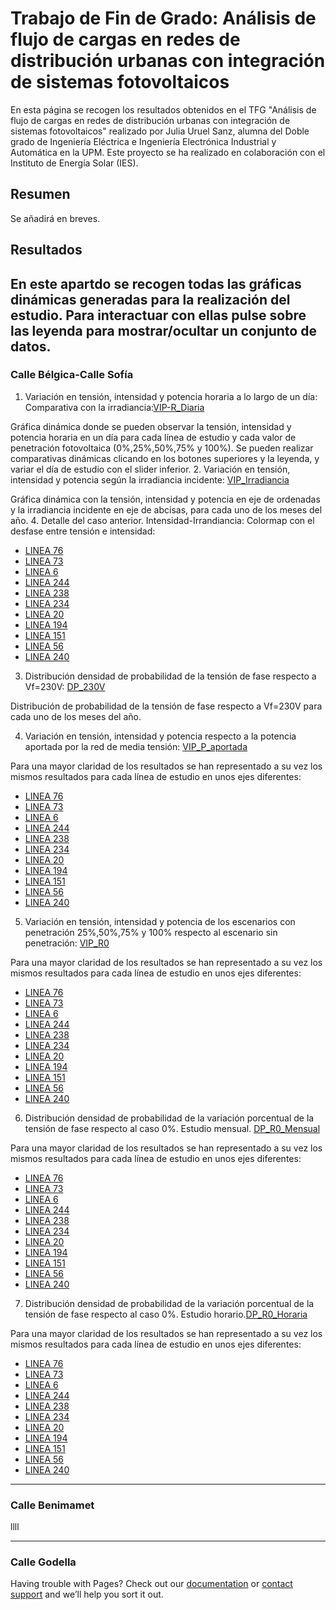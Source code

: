 # Trabajo de Fin de Grado: Análisis de flujo de cargas en redes de distribución urbanas con integración de sistemas fotovoltaicos
En esta página se recogen los resultados obtenidos en el TFG "Análisis de flujo de cargas en redes de distribución urbanas con integración de sistemas fotovoltaicos" realizado por Julia Uruel Sanz, alumna del Doble grado de Ingeniería Eléctrica e Ingeniería Electrónica Industrial y Automática en la UPM. Este proyecto se ha realizado en colaboración con el Instituto de Energía Solar (IES).

## Resumen
Se añadirá en breves. 

## Resultados
En este apartdo se recogen todas las gráficas dinámicas generadas para la realización del estudio. Para interactuar con ellas pulse sobre las leyenda para mostrar/ocultar un conjunto de datos.
---
### Calle Bélgica-Calle Sofía
1. Variación en tensión, intensidad y potencia horaria a lo largo de un día: Comparativa con la irradiancia:[VIP-R_Diaria](https://juliauru.github.io/Datos_Belgica/Curva_diaria_1.html)

Gráfica dinámica donde se pueden observar la tensión, intensidad y potencia horaria en un día para cada línea de estudio y cada valor de penetración fotovoltaica (0%,25%,50%,75% y 100%). Se pueden realizar comparativas dinámicas clicando en los botones superiores y la leyenda, y variar el día de estudio con el slider inferior. 
2. Variación en tensión, intensidad y potencia según la irradiancia incidente: [VIP_Irradiancia](https://juliauru.github.io/Datos_Belgica/VIP_anual_TY_2.html)

Gráfica dinámica con la tensión, intensidad y potencia en eje de ordenadas y la irradiancia incidente en eje de abcisas, para cada uno de los meses del año.
4. Detalle del caso anterior. Intensidad-Irrandiancia: Colormap con el desfase entre tensión e intensidad:
* [LINEA 76](https://juliauru.github.io/Datos_Belgica/Iangle_9/Ia_line76.html)
* [LINEA 73](https://juliauru.github.io/Datos_Belgica/Iangle_9/Ia_line73.html)
* [LINEA 6](https://juliauru.github.io/Datos_Belgica/Iangle_9/Ia_line6.html)
* [LINEA 244](https://juliauru.github.io/Datos_Belgica/Iangle_9/Ia_line244.html)
* [LINEA 238](https://juliauru.github.io/Datos_Belgica/Iangle_9/Ia_line238.html)
* [LINEA 234](https://juliauru.github.io/Datos_Belgica/Iangle_9/Ia_line234.html)
* [LINEA 20](https://juliauru.github.io/Datos_Belgica/Iangle_9/Ia_line20.html)
* [LINEA 194](https://juliauru.github.io/Datos_Belgica/Iangle_9/Ia_line194.html)
* [LINEA 151](https://juliauru.github.io/Datos_Belgica/Iangle_9/Ia_line151.html)
* [LINEA 56](https://juliauru.github.io/Datos_Belgica/Iangle_9/Ia_line56.html)
* [LINEA 240](https://juliauru.github.io/Datos_Belgica/Iangle_9/Ia_line240.html)

3. Distribución densidad de probabilidad de la tensión de fase respecto a Vf=230V: [DP_230V](https://juliauru.github.io/Datos_Belgica/Densidad_Probabilidad_3.html)

Distribución de probabilidad de la tensión de fase respecto a Vf=230V para cada uno de los meses del año. 
 
4. Variación en tensión, intensidad y potencia respecto a la potencia aportada por la red de media tensión: [VIP_P_aportada](https://juliauru.github.io/Datos_Belgica/VIP_anual_CG_4.html)

Para una mayor claridad de los resultados se han representado a su vez los mismos resultados para cada línea de estudio en unos ejes diferentes:
* [LINEA 76](https://juliauru.github.io/Datos_Belgica/R_Autoconsumo_4/CG_line76.html)
* [LINEA 73](https://juliauru.github.io/Datos_Belgica/R_Autoconsumo_4/CG_line73.html)
* [LINEA 6](https://juliauru.github.io/Datos_Belgica/R_Autoconsumo_4/CG_line6.html)
* [LINEA 244](https://juliauru.github.io/Datos_Belgica/R_Autoconsumo_4/CG_line244.html)
* [LINEA 238](https://juliauru.github.io/Datos_Belgica/R_Autoconsumo_4/CG_line238.html)
* [LINEA 234](https://juliauru.github.io/Datos_Belgica/R_Autoconsumo_4/CG_line234.html)
* [LINEA 20](https://juliauru.github.io/Datos_Belgica/R_Autoconsumo_4/CG_line20.html)
* [LINEA 194](https://juliauru.github.io/Datos_Belgica/R_Autoconsumo_4/CG_line194.html)
* [LINEA 151](https://juliauru.github.io/Datos_Belgica/R_Autoconsumo_4/CG_line151.html)
* [LINEA 56](https://juliauru.github.io/Datos_Belgica/R_Autoconsumo_4/CG_line56.html)
* [LINEA 240](https://juliauru.github.io/Datos_Belgica/R_Autoconsumo_4/CG_line240.html)
5. Variación en tensión, intensidad y potencia de los escenarios con penetración 25%,50%,75% y 100% respecto al escenario sin penetración: [ VIP_R0](https://juliauru.github.io/Datos_Belgica/VIP_anual_R_0_5.html)

Para una mayor claridad de los resultados se han representado a su vez los mismos resultados para cada línea de estudio en unos ejes diferentes:
* [LINEA 76](https://juliauru.github.io/Datos_Belgica/R0_5/R0_line76.html)
* [LINEA 73](https://juliauru.github.io/Datos_Belgica/R0_5/R0_line73.html)
* [LINEA 6](https://juliauru.github.io/Datos_Belgica/R0_5/R0_line6.html)
* [LINEA 244](https://juliauru.github.io/Datos_Belgica/R0_5/R0_line244.html)
* [LINEA 238](https://juliauru.github.io/Datos_Belgica/R0_5/R0_line238.html)
* [LINEA 234](https://juliauru.github.io/Datos_Belgica/R0_5/R0_line234.html)
* [LINEA 20](https://juliauru.github.io/Datos_Belgica/R0_5/R0_line20.html)
* [LINEA 194](https://juliauru.github.io/Datos_Belgica/R0_5/R0_line194.html)
* [LINEA 151](https://juliauru.github.io/Datos_Belgica/R0_5/R0_line151.html)
* [LINEA 56](https://juliauru.github.io/Datos_Belgica/R0_5/R0_line56.html)
* [LINEA 240](https://juliauru.github.io/Datos_Belgica/R0_5/R0_line240.html)
6. Distribución densidad de probabilidad de la variación porcentual de la tensión de fase respecto al caso 0%. Estudio mensual. [DP_R0_Mensual](https://juliauru.github.io/Datos_Belgica/R0_VIP_6.html)

Para una mayor claridad de los resultados se han representado a su vez los mismos resultados para cada línea de estudio en unos ejes diferentes:
* [LINEA 76](https://juliauru.github.io/Datos_Belgica/R0_VIP_6/R0_line76.html)
* [LINEA 73](https://juliauru.github.io/Datos_Belgica/R0_VIP_6/R0_line73.html)
* [LINEA 6](https://juliauru.github.io/Datos_Belgica/R0_VIP_6/R0_line6.html)
* [LINEA 244](https://juliauru.github.io/Datos_Belgica/R0_VIP_6/R0_line244.html)
* [LINEA 238](https://juliauru.github.io/Datos_Belgica/R0_VIP_6/R0_line238.html)
* [LINEA 234](https://juliauru.github.io/Datos_Belgica/R0_VIP_6/R0_line234.html)
* [LINEA 20](https://juliauru.github.io/Datos_Belgica/R0_VIP_6/R0_line20.html)
* [LINEA 194](https://juliauru.github.io/Datos_Belgica/R0_VIP_6/R0_line194.html)
* [LINEA 151](https://juliauru.github.io/Datos_Belgica/R0_VIP_6/R0_line151.html)
* [LINEA 56](https://juliauru.github.io/Datos_Belgica/R0_VIP_6/R0_line56.html)
* [LINEA 240](https://juliauru.github.io/Datos_Belgica/R0_VIP_6/R0_line240.html)
 7. Distribución densidad de probabilidad de la variación porcentual de la tensión de fase respecto al caso 0%. Estudio horario.[DP_R0_Horaria](https://juliauru.github.io/Datos_Belgica/R0_VIP_h_8.html)

Para una mayor claridad de los resultados se han representado a su vez los mismos resultados para cada línea de estudio en unos ejes diferentes:
* [LINEA 76](https://juliauru.github.io/Datos_Belgica/R0_VIP_h_8/R0_h_line76.html)
* [LINEA 73](https://juliauru.github.io/Datos_Belgica/R0_VIP_h_8/R0_h_line73.html)
* [LINEA 6](https://juliauru.github.io/Datos_Belgica/R0_VIP_h_8/R0_h_line6.html)
* [LINEA 244](https://juliauru.github.io/Datos_Belgica/R0_VIP_h_8/R0_h_line244.html)
* [LINEA 238](https://juliauru.github.io/Datos_Belgica/R0_VIP_h_8/R0_h_line238.html)
* [LINEA 234](https://juliauru.github.io/Datos_Belgica/R0_VIP_h_8/R0_h_line234.html)
* [LINEA 20](https://juliauru.github.io/Datos_Belgica/R0_VIP_h_8/R0_h_line20.html)
* [LINEA 194](https://juliauru.github.io/Datos_Belgica/R0_VIP_h_8/R0_h_line194.html)
* [LINEA 151](https://juliauru.github.io/Datos_Belgica/R0_VIP_h_8/R0_h_line151.html)
* [LINEA 56](https://juliauru.github.io/Datos_Belgica/R0_VIP_h_8/R0_h_line56.html)
* [LINEA 240](https://juliauru.github.io/Datos_Belgica/R0_VIP_h_8/R0_h_line240.html)


---
### Calle Benimamet

llll

---

### Calle Godella

Having trouble with Pages? Check out our [documentation](https://help.github.com/categories/github-pages-basics/) or [contact support](https://github.com/contact) and we’ll help you sort it out.

